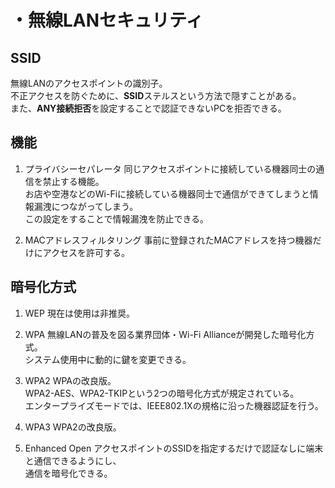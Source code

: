 # ・無線LANセキュリティ
## SSID
無線LANのアクセスポイントの識別子。  
不正アクセスを防ぐために、**SSID**ステルスという方法で隠すことがある。  
また、**ANY接続拒否**を設定することで認証できないPCを拒否できる。

## 機能
1. プライバシーセパレータ
同じアクセスポイントに接続している機器同士の通信を禁止する機能。  
お店や空港などのWi-Fiに接続している機器同士で通信ができてしまうと情報漏洩につながってしまう。  
この設定をすることで情報漏洩を防止できる。  

2. MACアドレスフィルタリング
事前に登録されたMACアドレスを持つ機器だけにアクセスを許可する。  

## 暗号化方式
1. WEP
現在は使用は非推奨。

2. WPA
無線LANの普及を図る業界団体・Wi-Fi Allianceが開発した暗号化方式。  
システム使用中に動的に鍵を変更できる。

3. WPA2
WPAの改良版。  
WPA2-AES、WPA2-TKIPという2つの暗号化方式が規定されている。  
エンタープライズモードでは、IEEE802.1Xの規格に沿った機器認証を行う。

4. WPA3
WPA2の改良版。

5. Enhanced Open
アクセスポイントのSSIDを指定するだけで認証なしに端末と通信できるようにし、  
通信を暗号化できる。